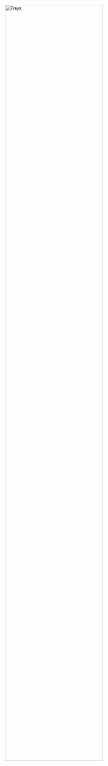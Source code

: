<img width="80%" alt="Freya" src="https://github.com/user-attachments/assets/1a6971aa-b896-430c-95d8-443896e71a6d">
